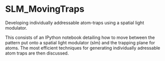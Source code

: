 # SLM_MovingTraps
Developing individually addressable atom-traps using a spatial light modulator.

This consists of an IPython notebook detailing how to move between the pattern put onto a spatial light modulator (slm) and the trapping plane for atoms.  The most efficient techniques for generating individually adressable atom traps are then discussed.
